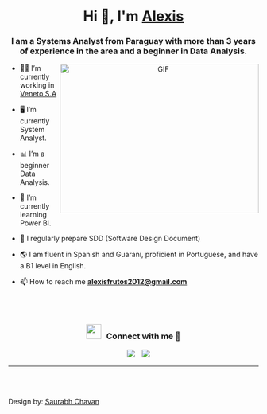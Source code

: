 <h1 align="center">Hi 👋, I'm <u><b>Alexis</b></u></h1>

<h3 align="center">I am a Systems Analyst from Paraguay with more than 3 years of experience in the area and a beginner in Data Analysis.</h3>

<a target="_blank" align="center">
  <img align="right" top="500" height="300" width="400" alt="GIF" src="https://media.giphy.com/media/SWoSkN6DxTszqIKEqv/giphy.gif">
</a>

- 🧑‍💼 I’m currently working in <a href="https://phoenix.tech/griffyn/" target="blank">Veneto S.A</a>

- 🖥️ I’m currently System Analyst.

- 📊 I’m a beginner Data Analysis.

- 🧠 I’m currently learning Power BI.

- 📝 I regularly prepare SDD (Software Design Document)

- 🌎 I am fluent in Spanish and Guaraní, proficient in Portuguese, and have a B1 level in English.

- 📫 How to reach me **alexisfrutos2012@gmail.com**

<br><br/>

<h3 align="center" > <img src="https://media.giphy.com/media/iY8CRBdQXODJSCERIr/giphy.gif" width="30" height="30" style="margin-right: 10px;">Connect with me 🤝 </h3>

<p align="center">

 <div align="center"  class="icons-social" style="margin-left: 10px;">
        <a style="margin-left: 10px;"  target="_blank" href="https://www.linkedin.com/in/alexis-frutos-4b2b9b128/">
			<img src="https://img.icons8.com/doodle/40/000000/linkedin--v2.png"></a>
        <a style="margin-left: 10px;" target="_blank" href="https://github.com/alexisfrutosgallardo">
		<img src="https://img.icons8.com/doodle/40/000000/github--v1.png"></a>
		
  </div>

</p>

---

<br><br/>

Design by: [Saurabh Chavan](https://github.com/100rabhcsmc)
